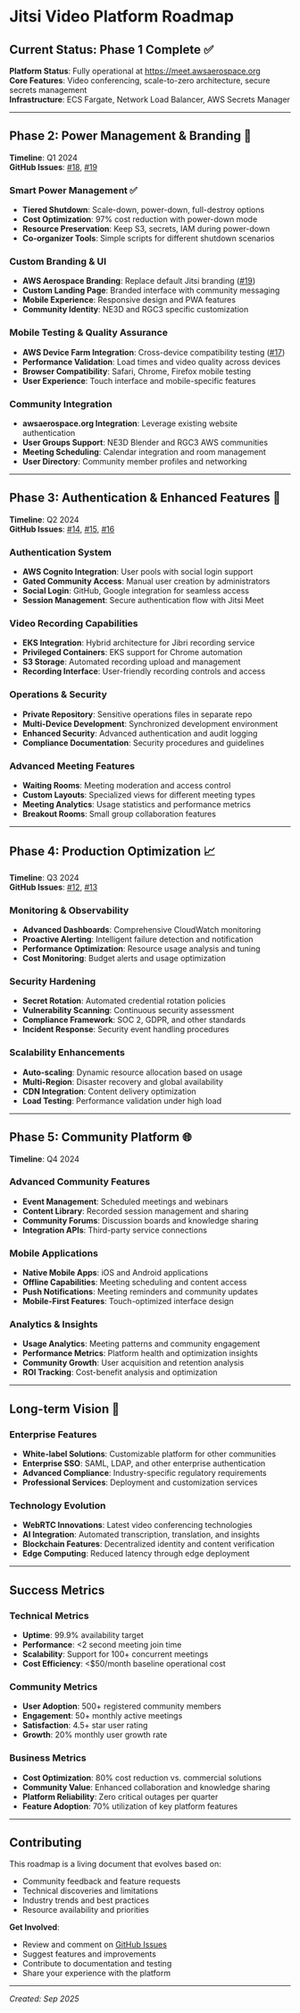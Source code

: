 # Jitsi Video Platform Roadmap

## Current Status: Phase 1 Complete ✅

**Platform Status**: Fully operational at https://meet.awsaerospace.org  
**Core Features**: Video conferencing, scale-to-zero architecture, secure secrets management  
**Infrastructure**: ECS Fargate, Network Load Balancer, AWS Secrets Manager  

---

## Phase 2: Power Management & Branding 🚧

**Timeline**: Q1 2024  
**GitHub Issues**: [#18](https://github.com/BryanChasko/jitsi-video-hosting/issues/18), [#19](https://github.com/BryanChasko/jitsi-video-hosting/issues/19)

### Smart Power Management ✅
- **Tiered Shutdown**: Scale-down, power-down, full-destroy options
- **Cost Optimization**: 97% cost reduction with power-down mode
- **Resource Preservation**: Keep S3, secrets, IAM during power-down
- **Co-organizer Tools**: Simple scripts for different shutdown scenarios

### Custom Branding & UI
- **AWS Aerospace Branding**: Replace default Jitsi branding ([#19](https://github.com/BryanChasko/jitsi-video-hosting/issues/19))
- **Custom Landing Page**: Branded interface with community messaging
- **Mobile Experience**: Responsive design and PWA features
- **Community Identity**: NE3D and RGC3 specific customization

### Mobile Testing & Quality Assurance
- **AWS Device Farm Integration**: Cross-device compatibility testing ([#17](https://github.com/BryanChasko/jitsi-video-hosting/issues/17))
- **Performance Validation**: Load times and video quality across devices
- **Browser Compatibility**: Safari, Chrome, Firefox mobile testing
- **User Experience**: Touch interface and mobile-specific features

### Community Integration
- **awsaerospace.org Integration**: Leverage existing website authentication
- **User Groups Support**: NE3D Blender and RGC3 AWS communities
- **Meeting Scheduling**: Calendar integration and room management
- **User Directory**: Community member profiles and networking

---

## Phase 3: Authentication & Enhanced Features 🔄

**Timeline**: Q2 2024  
**GitHub Issues**: [#14](https://github.com/BryanChasko/jitsi-video-hosting/issues/14), [#15](https://github.com/BryanChasko/jitsi-video-hosting/issues/15), [#16](https://github.com/BryanChasko/jitsi-video-hosting/issues/16)

### Authentication System
- **AWS Cognito Integration**: User pools with social login support
- **Gated Community Access**: Manual user creation by administrators
- **Social Login**: GitHub, Google integration for seamless access
- **Session Management**: Secure authentication flow with Jitsi Meet

### Video Recording Capabilities
- **EKS Integration**: Hybrid architecture for Jibri recording service
- **Privileged Containers**: EKS support for Chrome automation
- **S3 Storage**: Automated recording upload and management
- **Recording Interface**: User-friendly recording controls and access

### Operations & Security
- **Private Repository**: Sensitive operations files in separate repo
- **Multi-Device Development**: Synchronized development environment
- **Enhanced Security**: Advanced authentication and audit logging
- **Compliance Documentation**: Security procedures and guidelines

### Advanced Meeting Features
- **Waiting Rooms**: Meeting moderation and access control
- **Custom Layouts**: Specialized views for different meeting types
- **Meeting Analytics**: Usage statistics and performance metrics
- **Breakout Rooms**: Small group collaboration features

---

## Phase 4: Production Optimization 📈

**Timeline**: Q3 2024  
**GitHub Issues**: [#12](https://github.com/BryanChasko/jitsi-video-hosting/issues/12), [#13](https://github.com/BryanChasko/jitsi-video-hosting/issues/13)

### Monitoring & Observability
- **Advanced Dashboards**: Comprehensive CloudWatch monitoring
- **Proactive Alerting**: Intelligent failure detection and notification
- **Performance Optimization**: Resource usage analysis and tuning
- **Cost Monitoring**: Budget alerts and usage optimization

### Security Hardening
- **Secret Rotation**: Automated credential rotation policies
- **Vulnerability Scanning**: Continuous security assessment
- **Compliance Framework**: SOC 2, GDPR, and other standards
- **Incident Response**: Security event handling procedures

### Scalability Enhancements
- **Auto-scaling**: Dynamic resource allocation based on usage
- **Multi-Region**: Disaster recovery and global availability
- **CDN Integration**: Content delivery optimization
- **Load Testing**: Performance validation under high load

---

## Phase 5: Community Platform 🌐

**Timeline**: Q4 2024

### Advanced Community Features
- **Event Management**: Scheduled meetings and webinars
- **Content Library**: Recorded session management and sharing
- **Community Forums**: Discussion boards and knowledge sharing
- **Integration APIs**: Third-party service connections

### Mobile Applications
- **Native Mobile Apps**: iOS and Android applications
- **Offline Capabilities**: Meeting scheduling and content access
- **Push Notifications**: Meeting reminders and community updates
- **Mobile-First Features**: Touch-optimized interface design

### Analytics & Insights
- **Usage Analytics**: Meeting patterns and community engagement
- **Performance Metrics**: Platform health and optimization insights
- **Community Growth**: User acquisition and retention analysis
- **ROI Tracking**: Cost-benefit analysis and optimization

---

## Long-term Vision 🚀

### Enterprise Features
- **White-label Solutions**: Customizable platform for other communities
- **Enterprise SSO**: SAML, LDAP, and other enterprise authentication
- **Advanced Compliance**: Industry-specific regulatory requirements
- **Professional Services**: Deployment and customization services

### Technology Evolution
- **WebRTC Innovations**: Latest video conferencing technologies
- **AI Integration**: Automated transcription, translation, and insights
- **Blockchain Features**: Decentralized identity and content verification
- **Edge Computing**: Reduced latency through edge deployment

---

## Success Metrics

### Technical Metrics
- **Uptime**: 99.9% availability target
- **Performance**: <2 second meeting join time
- **Scalability**: Support for 100+ concurrent meetings
- **Cost Efficiency**: <$50/month baseline operational cost

### Community Metrics
- **User Adoption**: 500+ registered community members
- **Engagement**: 50+ monthly active meetings
- **Satisfaction**: 4.5+ star user rating
- **Growth**: 20% monthly user growth rate

### Business Metrics
- **Cost Optimization**: 80% cost reduction vs. commercial solutions
- **Community Value**: Enhanced collaboration and knowledge sharing
- **Platform Reliability**: Zero critical outages per quarter
- **Feature Adoption**: 70% utilization of key platform features

---

## Contributing

This roadmap is a living document that evolves based on:
- Community feedback and feature requests
- Technical discoveries and limitations
- Industry trends and best practices
- Resource availability and priorities

**Get Involved**: 
- Review and comment on [GitHub Issues](https://github.com/BryanChasko/jitsi-video-hosting/issues)
- Suggest features and improvements
- Contribute to documentation and testing
- Share your experience with the platform

---

*Created: Sep 2025*  
